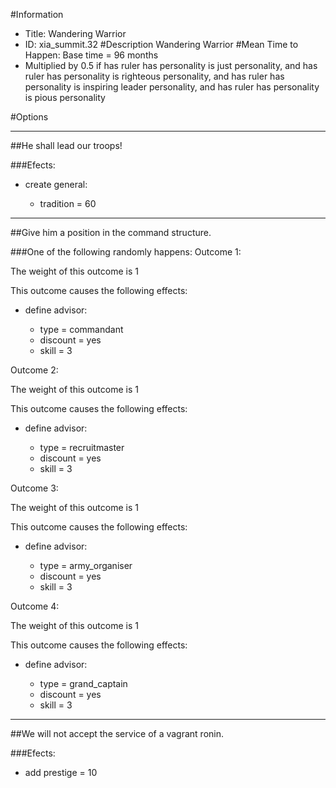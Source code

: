 #Information
 - Title: Wandering Warrior
 - ID: xia_summit.32
#Description
Wandering Warrior
#Mean Time to Happen:
Base time = 96 months
 - Multiplied by 0.5 if has ruler has personality is just personality, and has ruler has personality is righteous personality, and has ruler has personality is inspiring leader personality, and has ruler has personality is pious personality

#Options

___
##He shall lead our troops!

###Efects:<ul><li>create general:</li><ul><li>tradition = 60</li></ul></ul>

___
##Give him a position in the command structure.

###One of the following randomly happens:
Outcome 1:

The weight of this outcome is 1

This outcome causes the following effects:<ul><li>define advisor:</li><ul><li>type = commandant</li><li>discount = yes</li><li>skill = 3</li></ul></ul>
Outcome 2:

The weight of this outcome is 1

This outcome causes the following effects:<ul><li>define advisor:</li><ul><li>type = recruitmaster</li><li>discount = yes</li><li>skill = 3</li></ul></ul>
Outcome 3:

The weight of this outcome is 1

This outcome causes the following effects:<ul><li>define advisor:</li><ul><li>type = army_organiser</li><li>discount = yes</li><li>skill = 3</li></ul></ul>
Outcome 4:

The weight of this outcome is 1

This outcome causes the following effects:<ul><li>define advisor:</li><ul><li>type = grand_captain</li><li>discount = yes</li><li>skill = 3</li></ul></ul>

___
##We will not accept the service of a vagrant ronin.

###Efects:<ul><li>add prestige = 10</li></ul>
